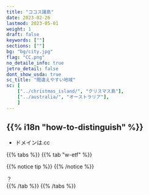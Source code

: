 ```yaml
---
title: "ココス諸島"
date: 2023-02-26
lastmod: 2023-05-01
weight: 1
draft: false
keywords: [""]
sections: [""]
bg: "bg/city.jpg"
flag: "CC.png"
no_detaile_info: true
jetro_detail: false
dont_show_usda: true
sc_title: "間違えやすい地域"
sc: [
    ["../christmas_island/", "クリスマス島"],
    ["../australia/", "オーストラリア"],
    ]
---
```


<div class="main-desciption country-description">
    <h2 class="section-title">{{% i18n "how-to-distinguish" %}}</h2>
    <ul class="rule-list">
        <li>ドメインは<span class="quiz">.cc</span></li>
    </ul>
</div>

{{% tabs  %}}
{{% tab "w-etf" %}}

{{% notice tip %}}
{{% /notice %}}
<div class="googlemap-if">
？
</div>
{{% /tab %}}
{{% /tabs  %}}